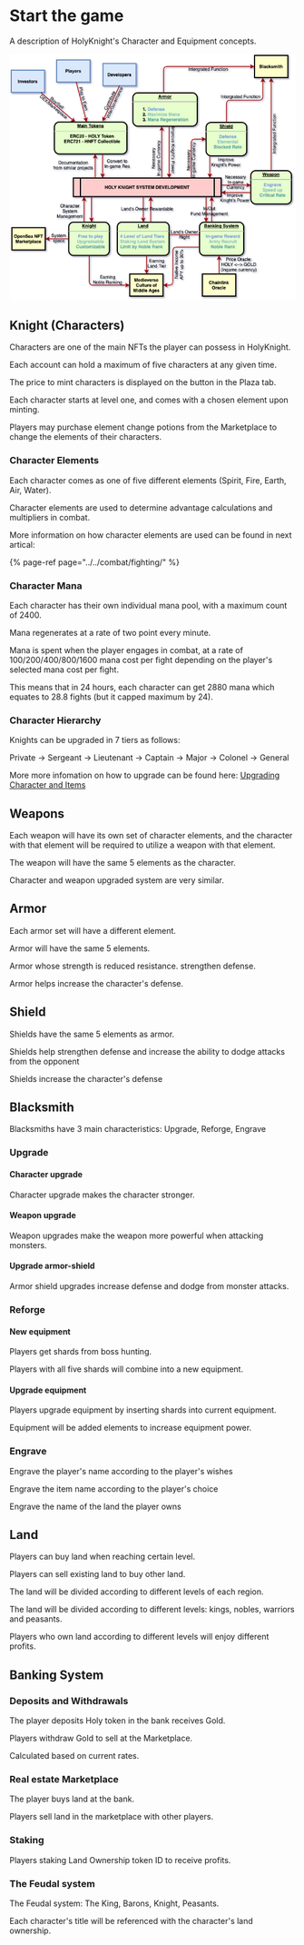 # Start the game

A description of HolyKnight's Character and Equipment concepts.

![](../assets/overview.png)

## Knight (Characters)

Characters are one of the main NFTs the player can possess in HolyKnight. 

Each account can hold a maximum of five characters at any given time.

The price to mint characters is displayed on the button in the Plaza tab.

Each character starts at level one, and comes with a chosen element upon minting.

Players may purchase element change potions from the Marketplace to change the elements of their characters.

### Character Elements

Each character comes as one of five different elements \(Spirit, Fire, Earth, Air, Water\).

Character elements are used to determine advantage calculations and multipliers in combat.

More information on how character elements are used can be found in next artical:

{% page-ref page="../../combat/fighting/" %}

### Character Mana

Each character has their own individual mana pool, with a maximum count of 2400.

Mana regenerates at a rate of two point every minute.

Mana is spent when the player engages in combat, at a rate of 100/200/400/800/1600 mana cost per fight depending on the player's selected mana cost per fight.

This means that in 24 hours, each character can get 2880 mana which equates to 28.8 fights (but it capped maximum by 24).

### Character Hierarchy

Knights can be upgraded in 7 tiers as follows:

Private -> Sergeant -> Lieutenant -> Captain -> Major -> Colonel -> General

More more infomation on how to upgrade can be found here: [Upgrading Character and Items](../)

## Weapons

Each weapon will have its own set of character elements, and the character with that element will be required to utilize a weapon with that element.

The weapon will have the same 5 elements as the character.

Character and weapon upgraded system are very similar.

## Armor
Each armor set will have a different element.

Armor will have the same 5 elements.

Armor whose strength is reduced resistance. strengthen defense.

Armor helps increase the character's defense.

## Shield

Shields have the same 5 elements as armor.

Shields help strengthen defense and increase the ability to dodge attacks from the opponent

Shields increase the character's defense

## Blacksmith

Blacksmiths have 3 main characteristics: Upgrade, Reforge, Engrave

### Upgrade

#### Character upgrade

Character upgrade makes the character stronger.

#### Weapon upgrade

Weapon upgrades make the weapon more powerful when attacking monsters.

#### Upgrade armor-shield

Armor shield upgrades increase defense and dodge from monster attacks.

### Reforge

#### New equipment

Players get shards from boss hunting.

Players with all five shards will combine into a new equipment.

#### Upgrade equipment

Players upgrade equipment by inserting shards into current equipment.

Equipment will be added elements to increase equipment power.

### Engrave
Engrave the player's name according to the player's wishes

Engrave the item name according to the player's choice

Engrave the name of the land the player owns

## Land

Players can buy land when reaching certain level.

Players can sell existing land to buy other land.

The land will be divided according to different levels of each region.

The land will be divided according to different levels: kings, nobles, warriors and peasants.

Players who own land according to different levels will enjoy different profits.

## Banking System

### Deposits and Withdrawals
The player deposits Holy token in the bank receives Gold.

Players withdraw Gold to sell at the Marketplace.

Calculated based on current rates.

### Real estate Marketplace
The player buys land at the bank.

Players sell land in the marketplace with other players.

### Staking

Players staking Land Ownership token ID to receive profits.

### The Feudal system

The Feudal system: The King, Barons, Knight, Peasants.

Each character's title will be referenced with the character's land ownership.